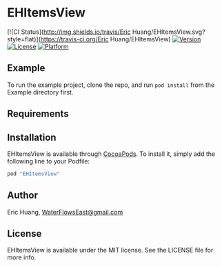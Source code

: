 # EHItemsView

[![CI Status](http://img.shields.io/travis/Eric Huang/EHItemsView.svg?style=flat)](https://travis-ci.org/Eric Huang/EHItemsView)
[![Version](https://img.shields.io/cocoapods/v/EHItemsView.svg?style=flat)](http://cocoapods.org/pods/EHItemsView)
[![License](https://img.shields.io/cocoapods/l/EHItemsView.svg?style=flat)](http://cocoapods.org/pods/EHItemsView)
[![Platform](https://img.shields.io/cocoapods/p/EHItemsView.svg?style=flat)](http://cocoapods.org/pods/EHItemsView)

## Example

To run the example project, clone the repo, and run `pod install` from the Example directory first.

## Requirements

## Installation

EHItemsView is available through [CocoaPods](http://cocoapods.org). To install
it, simply add the following line to your Podfile:

```ruby
pod "EHItemsView"
```

## Author

Eric Huang, WaterFlowsEast@gmail.com

## License

EHItemsView is available under the MIT license. See the LICENSE file for more info.
